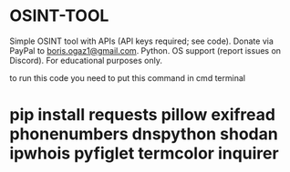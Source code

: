 # OSINT-TOOL
Simple OSINT tool with APIs (API keys required; see code). Donate via PayPal to boris.ogaz1@gmail.com. Python. OS support (report issues on Discord). For educational purposes only.

to run this code you need to put this command in cmd terminal
# pip install requests pillow exifread phonenumbers dnspython shodan ipwhois pyfiglet termcolor inquirer
